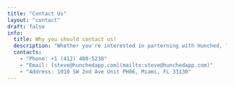 ```yaml
---
title: "Contact Us"
layout: "contact"
draft: false
info: 
  title: Why you should contact us!
  description: "Whether you're interested in parterning with Hunched, looking for more information not found on the site, or just want to give us some feedback, fill out the form here and we will get back to you shortly!"
  contacts: 
    - "Phone: +1 (412) 480-5238"
    - "Email: [steve@hunchedapp.com](mailto:steve@hunchedapp.com)"
    - "Address: 1010 SW 2nd Ave Unit PH06, Miami, FL 33130"
---
```

